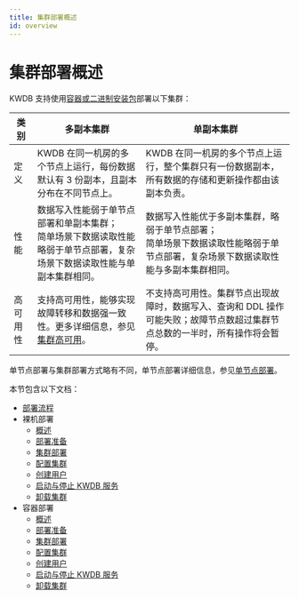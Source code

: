 ```yaml
---
title: 集群部署概述
id: overview
---
```


# 集群部署概述

KWDB 支持使用[容器或二进制安装包](https://gitee.com/kwdb/kwdb/releases)部署以下集群：

|    类别       | 多副本集群                                                   | 单副本集群                                                   |
| ---------- | ------------------------------------------------------------ | ------------------------------------------------------------ |
| 定义       | KWDB 在同一机房的多个节点上运行，每份数据默认有 3 份副本，且副本分布在不同节点上。 | KWDB 在同一机房的多个节点上运行，整个集群只有一份数据副本，所有数据的存储和更新操作都由该副本负责。 |
| 性能       | 数据写入性能弱于单节点部署和单副本集群；<br>简单场景下数据读取性能略弱于单节点部署，复杂场景下数据读取性能与单副本集群相同。 | 数据写入性能优于多副本集群，略弱于单节点部署；<br>简单场景下数据读取性能略弱于单节点部署，复杂场景下数据读取性能与多副本集群相同。 |
| 高可用性   | 支持高可用性，能够实现故障转移和数据强一致性。更多详细信息，参见[集群高可用](../db-operation/cluster-ha.md)。 | 不支持高可用性。集群节点出现故障时，数据写入、查询和 DDL 操作可能失败；故障节点数超过集群节点总数的一半时，所有操作将会暂停。 |

单节点部署与集群部署方式略有不同，单节点部署详细信息，参见[单节点部署](../quickstart/overview.md)。

本节包含以下文档：

- [部署流程](./deploy-workflow.md)
- 裸机部署
  - [概述](./bare-metal/bare-metal-overview.md)
  - [部署准备](./bare-metal/before-deploy-bare-metal.md)
  - [集群部署](./bare-metal/bare-metal-deployment.md)
  - [配置集群](./bare-metal/cluster-config-bare-metal.md)
  - [创建用户](./bare-metal/user-config-bare-metal.md)
  - [启动与停止 KWDB 服务](./bare-metal/local-start-stop-bare-metal.md)
  - [卸载集群](./bare-metal/uninstall-cluster-bare-metal.md)
- 容器部署
  - [概述](./docker/docker-overview.md)
  - [部署准备](./docker/before-deploy-docker.md)
  - [集群部署](./docker/docker-deployment.md)
  - [配置集群](./docker/cluster-config-docker.md)
  - [创建用户](./docker/user-config-docker.md)
  - [启动与停止 KWDB 服务](./docker/local-start-stop-docker.md)
  - [卸载集群](./docker/uninstall-cluster-docker.md)